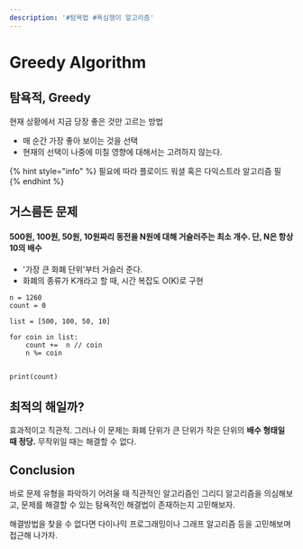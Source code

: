 ```yaml
---
description: '#탐욕법 #욕심쟁이 알고리즘'
---
```


# Greedy Algorithm

## 탐욕적, Greedy

현재 상황에서 지금 당장 좋은 것만 고르는 방법

* 매 순간 가장 좋아 보이는 것을 선택
* 현재의 선택이 나중에 미칠 영향에 대해서는 고려하지 않는다.

{% hint style="info" %}
필요에 따라 플로이드 워셜 혹은 다익스트라 알고리즘 필
{% endhint %}

## 거스름돈 문제

#### 500원, 100원, 50원, 10원짜리 동전을 N원에 대해 거슬러주는 최소 개수. 단, N은 항상 10의 배수

* '가장 큰 화폐 단위'부터 거슬러 준다.
* 화폐의 종류가 K개라고 할 때, 시간 복잡도 O\(K\)로 구현

```text
n = 1260
count = 0

list = [500, 100, 50, 10]

for coin in list:
	count +=  n // coin
	n %= coin


print(count)
```

## 최적의 해일까?

효과적이고 직관적. 그러나 이 문제는 화폐 단위가 큰 단위가 작은 단위의 **배수 형태일 때 정당.** 무작위일 때는 해결할 수 없다.

## Conclusion

바로 문제 유형을 파악하기 어려울 때 직관적인 알고리즘인 그리디 알고리즘을 의심해보고, 문제를 해결할 수 있는 탐욕적인 해결법이 존재하는지 고민해보자.

해결방법을 찾을 수 없다면 다이나믹 프로그래밍이나 그래프 알고리즘 등을 고민해보며 접근해 나가자.

